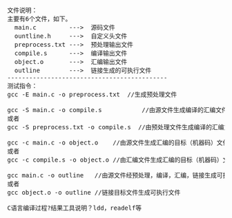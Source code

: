 <pre>

文件说明：
主要有6个文件，如下。
  main.c         --->  源码文件
  ountline.h     --->  自定义头文件
  preprocess.txt --->  预处理输出文件
  compile.s      --->  编译输出文件
  object.o       --->  汇编输出文件
  outline        --->  链接生成的可执行文件
--------------------------------------------
测试指令：
gcc -E main.c -o preprocess.txt  //生成预处理文件

gcc -S main.c -o compile.s           //由源文件生成编译的汇编文件
或者
gcc -S preprocess.txt -o compile.s  //由预处理文件生成编译的汇编文件

gcc -c main.c -o object.o    //由源文件生成汇编的目标（机器码）文件
或者 
gcc -c compile.s -o object.o //由汇编文件生成汇编的目标（机器码）文件

gcc main.c -o outline   //由源文件经预处理，编译，汇编，链接生成可执行文件
或者
gcc object.o -o outline //链接目标文件生成可执行文件

C语言编译过程?结果工具说明？ldd，readelf等

</pre>

